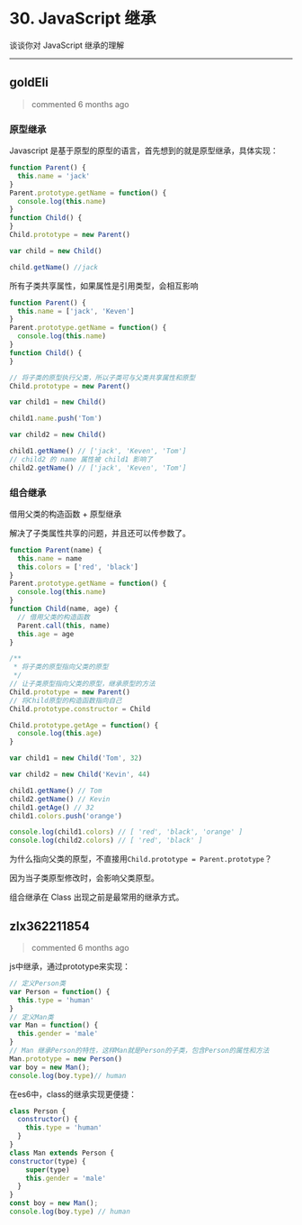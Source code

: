 
 # 30. JavaScript 继承 
 谈谈你对 JavaScript 继承的理解 
 ***
## goldEli 
 > commented 6 months ago 

### 原型继承

Javascript 是基于原型的原型的语言，首先想到的就是原型继承，具体实现：


```js
function Parent() {
  this.name = 'jack'
}
Parent.prototype.getName = function() {
  console.log(this.name)
}
function Child() {
}
Child.prototype = new Parent()

var child = new Child()

child.getName() //jack

```

所有子类共享属性，如果属性是引用类型，会相互影响


```js
function Parent() {
  this.name = ['jack', 'Keven']
}
Parent.prototype.getName = function() {
  console.log(this.name)
}
function Child() {
}

// 将子类的原型执行父类，所以子类可与父类共享属性和原型
Child.prototype = new Parent()

var child1 = new Child()

child1.name.push('Tom')

var child2 = new Child()

child1.getName() // ['jack', 'Keven', 'Tom']
// child2 的 name 属性被 child1 影响了
child2.getName() // ['jack', 'Keven', 'Tom']

```

###  组合继承

借用父类的构造函数 + 原型继承

解决了子类属性共享的问题，并且还可以传参数了。


```js
function Parent(name) {
  this.name = name
  this.colors = ['red', 'black']
}
Parent.prototype.getName = function() {
  console.log(this.name)
}
function Child(name, age) {
  // 借用父类的构造函数
  Parent.call(this, name)
  this.age = age
}

/**
 * 将子类的原型指向父类的原型
 */
// 让子类原型指向父类的原型，继承原型的方法
Child.prototype = new Parent()
// 将Child原型的构造函数指向自己
Child.prototype.constructor = Child

Child.prototype.getAge = function() {
  console.log(this.age)
}

var child1 = new Child('Tom', 32)

var child2 = new Child('Kevin', 44)

child1.getName() // Tom
child2.getName() // Kevin
child1.getAge() // 32
child1.colors.push('orange')

console.log(child1.colors) // [ 'red', 'black', 'orange' ]
console.log(child2.colors) // [ 'red', 'black' ]

```

为什么指向父类的原型，不直接用`Child.prototype = Parent.prototype`？

因为当子类原型修改时，会影响父类原型。

组合继承在 Class 出现之前是最常用的继承方式。






## zlx362211854 
 > commented 6 months ago 

js中继承，通过prototype来实现：

```javascript
// 定义Person类
var Person = function() {
  this.type = 'human'
}
// 定义Man类
var Man = function() {
  this.gender = 'male'
}
// Man 继承Person的特性，这样Man就是Person的子类，包含Person的属性和方法
Man.prototype = new Person()
var boy = new Man();
console.log(boy.type)// human


```
在es6中，class的继承实现更便捷：

```javascript
class Person {
  constructor() {
    this.type = 'human'
  }
}
class Man extends Person {
constructor(type) {
    super(type)
    this.gender = 'male'
  }
}
const boy = new Man();
console.log(boy.type) // human

```